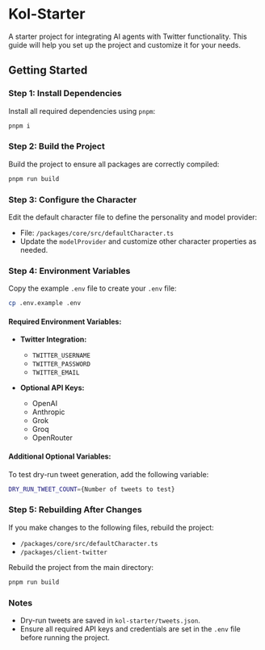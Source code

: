 # Kol-Starter

A starter project for integrating AI agents with Twitter functionality. This guide will help you set up the project and customize it for your needs.

## Getting Started

### Step 1: Install Dependencies
Install all required dependencies using `pnpm`:
```bash
pnpm i
```

### Step 2: Build the Project
Build the project to ensure all packages are correctly compiled:
```bash
pnpm run build
```

### Step 3: Configure the Character
Edit the default character file to define the personality and model provider:
- File: `/packages/core/src/defaultCharacter.ts`
- Update the `modelProvider` and customize other character properties as needed.

### Step 4: Environment Variables
Copy the example `.env` file to create your `.env` file:
```bash
cp .env.example .env
```

#### Required Environment Variables:
- **Twitter Integration:**
  - `TWITTER_USERNAME`
  - `TWITTER_PASSWORD`
  - `TWITTER_EMAIL`

- **Optional API Keys:**
  - OpenAI
  - Anthropic
  - Grok
  - Groq
  - OpenRouter

#### Additional Optional Variables:
To test dry-run tweet generation, add the following variable:
```bash
DRY_RUN_TWEET_COUNT={Number of tweets to test}
```

### Step 5: Rebuilding After Changes
If you make changes to the following files, rebuild the project:
- `/packages/core/src/defaultCharacter.ts`
- `/packages/client-twitter`

Rebuild the project from the main directory:
```bash
pnpm run build
```

### Notes
- Dry-run tweets are saved in `kol-starter/tweets.json`.
- Ensure all required API keys and credentials are set in the `.env` file before running the project.
